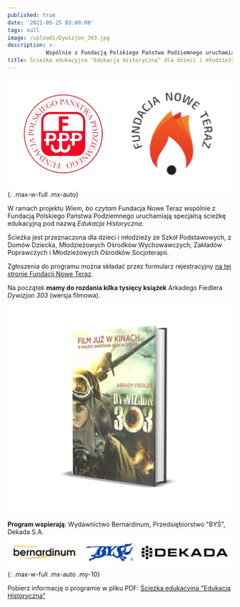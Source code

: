 ```yaml
---
published: true
date: '2021-05-25 03:00:00'
tags: null
image: /uploads/Dywizjon_303.jpg
description: >-
            Wspólnie z Fundacją Polskiego Państwa Podziemnego uruchamiamy specjalną ścieżkę edukacyjną pod nazwą Edukacja Historyczna.
title: Ścieżka edukacyjna "Edukacja Historyczna" dla dzieci i młodzieży
--- 
```


![Logo](/assets/img/logo-nowe-teraz-fundacja-ppp.jpg){: .max-w-full .mx-auto}

W ramach projektu *Wiem, bo czytam* Fundacja Nowe Teraz wspólnie z Fundacją Polskiego Państwa Podziemnego uruchamiają specjalną ścieżkę edukacyjną pod nazwą *Edukacja Historyczna*. 

Ścieżka jest przeznaczona dla dzieci i młodzieży ze Szkół Podstawowych, z Domów Dziecka, Młodzieżowych Ośrodków Wychowawczych, Zakładów Poprawczych i Młodzieżowych Ośrodków Socjoterapii. 

Zgłoszenia do programu można składać przez formularz rejestracyjny [na tej stronie Fundacji Nowe Teraz](https://docs.google.com/forms/d/e/1FAIpQLScIizZZ1qBkMHGM3cOMgHJI-h5PvX_8BhM_6AgPkTYCKje-zQ/viewform). 

Na początek **mamy do rozdania kilka tysięcy książek** Arkadego Fiedlera *Dywizjon 303* (wersja filmowa). 

![Książka Dywizjon 303](/assets/img/uploads/dywizjon-303-arkady-fiedler-ksiazka-wersja-filmowa.jpg)

**Program wspierają**: Wydawnictwo Bernardinum, Przedsiębiorstwo "BYŚ", Dekada S.A.
![Baner](/assets/img/sciezka-edukacyjna-baner-wspierajacy.jpg){: .max-w-full .mx-auto .my-10}


Pobierz informację o programie w pliku PDF: [Ścieżka edukacyjna "Edukacja Historyczna"](/assets/files/historyczna-sciezka-edukacyjna-dywizjon-303.pdf)
